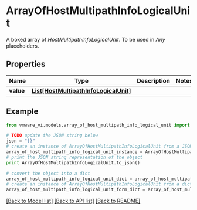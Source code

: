 # ArrayOfHostMultipathInfoLogicalUnit

A boxed array of *HostMultipathInfoLogicalUnit*. To be used in *Any* placeholders. 

## Properties
Name | Type | Description | Notes
------------ | ------------- | ------------- | -------------
**value** | [**List[HostMultipathInfoLogicalUnit]**](HostMultipathInfoLogicalUnit.md) |  | 

## Example

```python
from vmware_vi.models.array_of_host_multipath_info_logical_unit import ArrayOfHostMultipathInfoLogicalUnit

# TODO update the JSON string below
json = "{}"
# create an instance of ArrayOfHostMultipathInfoLogicalUnit from a JSON string
array_of_host_multipath_info_logical_unit_instance = ArrayOfHostMultipathInfoLogicalUnit.from_json(json)
# print the JSON string representation of the object
print ArrayOfHostMultipathInfoLogicalUnit.to_json()

# convert the object into a dict
array_of_host_multipath_info_logical_unit_dict = array_of_host_multipath_info_logical_unit_instance.to_dict()
# create an instance of ArrayOfHostMultipathInfoLogicalUnit from a dict
array_of_host_multipath_info_logical_unit_form_dict = array_of_host_multipath_info_logical_unit.from_dict(array_of_host_multipath_info_logical_unit_dict)
```
[[Back to Model list]](../README.md#documentation-for-models) [[Back to API list]](../README.md#documentation-for-api-endpoints) [[Back to README]](../README.md)


